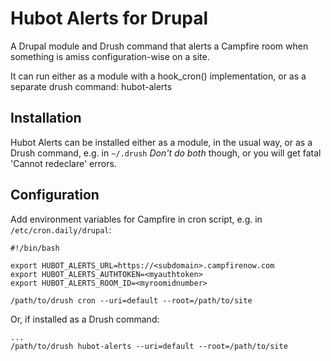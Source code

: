 # Hubot Alerts for Drupal

A Drupal module and Drush command that alerts a Campfire room when something 
is amiss configuration-wise on a site.

It can run either as a module with a hook_cron() implementation, or as a 
separate drush command: hubot-alerts

## Installation

Hubot Alerts can be installed either as a module, in the usual way, or as a 
Drush command, e.g. in `~/.drush`
*Don't do both* though, or you will get fatal 'Cannot redeclare' errors.

## Configuration

Add environment variables for Campfire in cron script, e.g.
in `/etc/cron.daily/drupal`:

    #!/bin/bash

    export HUBOT_ALERTS_URL=https://<subdomain>.campfirenow.com
    export HUBOT_ALERTS_AUTHTOKEN=<myauthtoken>
    export HUBOT_ALERTS_ROOM_ID=<myroomidnumber>

    /path/to/drush cron --uri=default --root=/path/to/site

Or, if installed as a Drush command:

    ...
    /path/to/drush hubot-alerts --uri=default --root=/path/to/site
